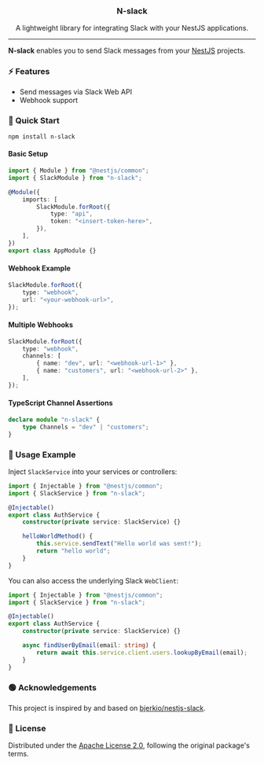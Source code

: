 <p align="center">
    <h3 align="center">N-slack</h3>
</p>

<p align="center">
    A lightweight library for integrating Slack with your NestJS applications.
    <br />
</p>

---

**N-slack** enables you to send Slack messages from your [NestJS] projects.

[nestjs]: https://github.com/nestjs/nest

### ⚡ Features

-   Send messages via Slack Web API
-   Webhook support

### 🚀 Quick Start

```shell
npm install n-slack
```

#### Basic Setup

```typescript
import { Module } from "@nestjs/common";
import { SlackModule } from "n-slack";

@Module({
    imports: [
        SlackModule.forRoot({
            type: "api",
            token: "<insert-token-here>",
        }),
    ],
})
export class AppModule {}
```

#### Webhook Example

```typescript
SlackModule.forRoot({
    type: "webhook",
    url: "<your-webhook-url>",
});
```

#### Multiple Webhooks

```typescript
SlackModule.forRoot({
    type: "webhook",
    channels: [
        { name: "dev", url: "<webhook-url-1>" },
        { name: "customers", url: "<webhook-url-2>" },
    ],
});
```

#### TypeScript Channel Assertions

```typescript
declare module "n-slack" {
    type Channels = "dev" | "customers";
}
```

### 📝 Usage Example

Inject `SlackService` into your services or controllers:

```typescript
import { Injectable } from "@nestjs/common";
import { SlackService } from "n-slack";

@Injectable()
export class AuthService {
    constructor(private service: SlackService) {}

    helloWorldMethod() {
        this.service.sendText("Hello world was sent!");
        return "hello world";
    }
}
```

You can also access the underlying Slack `WebClient`:

```typescript
import { Injectable } from "@nestjs/common";
import { SlackService } from "n-slack";

@Injectable()
export class AuthService {
    constructor(private service: SlackService) {}

    async findUserByEmail(email: string) {
        return await this.service.client.users.lookupByEmail(email);
    }
}
```

### 🟢 Acknowledgements

This project is inspired by and based on [bjerkio/nestjs-slack](https://github.com/bjerkio/nestjs-slack).

### 📄 License

Distributed under the [Apache License 2.0](LICENSE), following the original package's terms.
